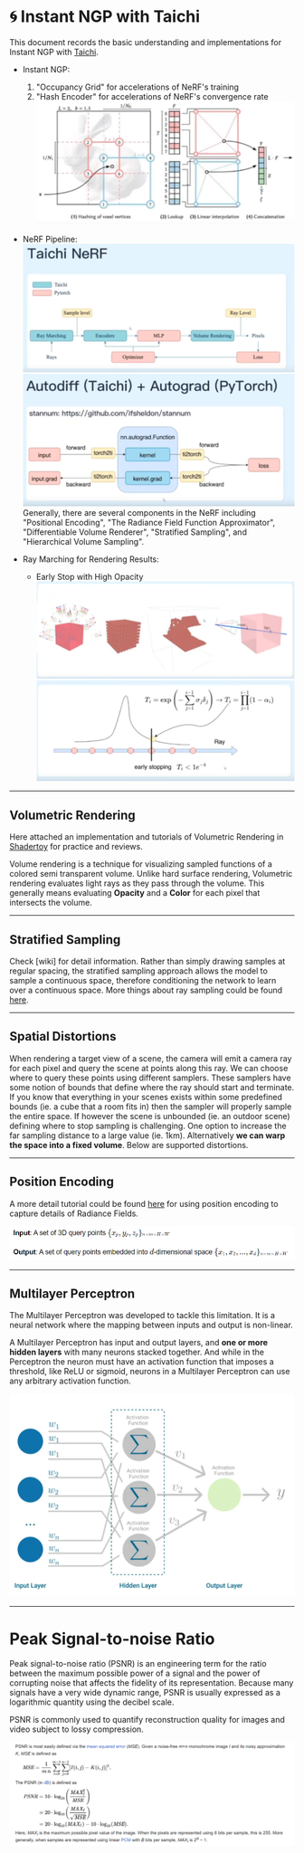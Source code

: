 <!-- omit in toc -->
# :cyclone: Instant NGP with Taichi
This document records the basic understanding and implementations for Instant NGP with [Taichi](https://github.com/taichi-dev/taichi-nerfs).

- Instant NGP: 
  1) "Occupancy Grid" for accelerations of NeRF's training
  2) "Hash Encoder" for accelerations of NeRF's convergence rate 
![Hash Table](images/hash_table.png)


- NeRF Pipeline:
![NeRF Pipeline](./images/nerf_struct.png)
![AutoGrad and AutoDiff](./images/autograd.png)
Generally, there are several components in the NeRF including "Positional Encoding", "The Radiance Field Function Approximator", "Differentiable Volume Renderer", "Stratified Sampling", and "Hierarchical Volume Sampling".

- Ray Marching for Rendering Results:
   - Early Stop with High Opacity
![Ray Marching](./images/ray_marching.png)
![Early Stop](./images/early_stop.png)


---
## Volumetric Rendering
Here attached an implementation and tutorials of Volumetric Rendering in [Shadertoy](https://disigns.wordpress.com/portfolio/shadertoy-glsl-demos/) for practice and reviews.

Volume rendering is a technique for visualizing sampled functions of a colored semi transparent volume. Unlike hard surface rendering, Volumetric rendering evaluates light rays as they pass through the volume. This generally means evaluating **Opacity** and a **Color** for each pixel that intersects the volume.

---
## Stratified Sampling
Check [wiki] for detail information. Rather than simply drawing samples at regular spacing, the stratified sampling approach allows the model to sample a continuous space, therefore conditioning the network to learn over a continuous space. More things about ray sampling could be found [here](https://docs.nerf.studio/en/latest/nerfology/model_components/visualize_samplers.html).

---
## Spatial Distortions
When rendering a target view of a scene, the camera will emit a camera ray for each pixel and query the scene at points along this ray. We can choose where to query these points using different samplers. These samplers have some notion of bounds that define where the ray should start and terminate. If you know that everything in your scenes exists within some predefined bounds (ie. a cube that a room fits in) then the sampler will properly sample the entire space. If however the scene is unbounded (ie. an outdoor scene) defining where to stop sampling is challenging. One option to increase the far sampling distance to a large value (ie. 1km). Alternatively **we can warp the space into a fixed volume**. Below are supported distortions.

---
## Position Encoding
A more detail tutorial could be found [here](https://dtransposed.github.io/blog/2022/08/06/NeRF/) for using position encoding to capture details of Radiance Fields. 

![Encoding](./images/position%20encoding.png)

---
## Multilayer Perceptron
The Multilayer Perceptron was developed to tackle this limitation. It is a neural network where the mapping between inputs and output is non-linear.

A Multilayer Perceptron has input and output layers, and **one or more hidden layers** with many neurons stacked together. And while in the Perceptron the neuron must have an activation function that imposes a threshold, like ReLU or sigmoid, neurons in a Multilayer Perceptron can use any arbitrary activation function.

![MLP](./images/mlp.png)

---
# Peak Signal-to-noise Ratio
Peak signal-to-noise ratio (PSNR) is an engineering term for the ratio between the maximum possible power of a signal and the power of corrupting noise that affects the fidelity of its representation. Because many signals have a very wide dynamic range, PSNR is usually expressed as a logarithmic quantity using the decibel scale.

PSNR is commonly used to quantify reconstruction quality for images and video subject to lossy compression.

![PSNR](./images/psnr.png)


